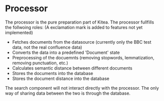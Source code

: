# Processor
The processor is the pure preparation part of Kitea. The processor fullfills the follwoing roles: (A exclamation mark is added to features not yet implemented)
- Fetches documents from the datasource (currently only the BBC test data, not the real confluence data)
- Converts the data into a predefined 'Document' state
- Preprocessing of the docuemnts (removing stopwords, lemmatization, removing punctuation, etc.)
- Calculates semantic distance between different documents
- Stores the documents into the database
- Stores the document distance into the database

The search component will not interact directly with the processor. The only way of sharing data between the two is through the database.